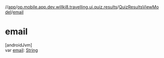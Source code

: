 //[app](../../../index.md)/[op.mobile.app.dev.willkj8.travelling.ui.quiz.results](../index.md)/[QuizResultsViewModel](index.md)/[email](email.md)

# email

[androidJvm]\
var [email](email.md): [String](https://kotlinlang.org/api/latest/jvm/stdlib/kotlin/-string/index.html)

